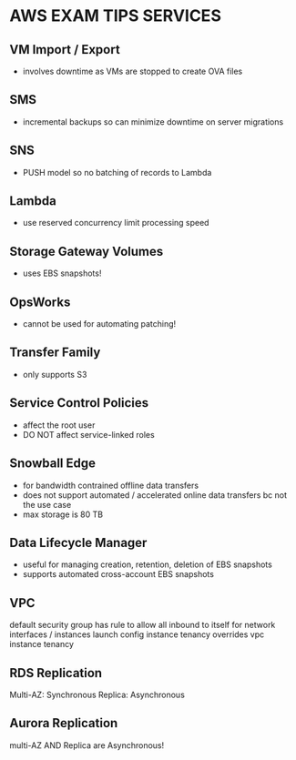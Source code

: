 # AWS EXAM TIPS SERVICES

## VM Import / Export

- involves downtime as VMs are stopped to create OVA files

## SMS

- incremental backups so can minimize downtime on server migrations

## SNS

- PUSH model so no batching of records to Lambda

## Lambda

- use reserved concurrency limit processing speed

## Storage Gateway Volumes

- uses EBS snapshots!

## OpsWorks

- cannot be used for automating patching!

## Transfer Family

- only supports S3

## Service Control Policies

- affect the root user
- DO NOT affect service-linked roles

## Snowball Edge

- for bandwidth contrained offline data transfers
- does not support automated / accelerated online data transfers bc not the use case
- max storage is 80 TB

## Data Lifecycle Manager

- useful for managing creation, retention, deletion of EBS snapshots
- supports automated cross-account EBS snapshots

## VPC

default security group has rule to allow all inbound to itself for network interfaces / instances
launch config instance tenancy overrides vpc instance tenancy

## RDS Replication

Multi-AZ: Synchronous
Replica: Asynchronous

## Aurora Replication

multi-AZ AND Replica are Asynchronous!
